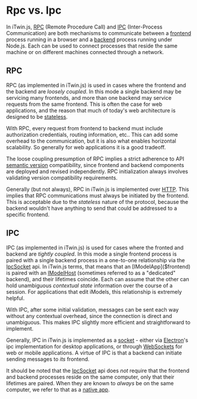 # Rpc vs. Ipc

In iTwin.js, [RPC](https://en.wikipedia.org/wiki/Remote_procedure_call) (Remote Procedure Call) and [IPC](https://en.wikipedia.org/wiki/Inter-process_communication) (Inter-Process Communication) are both mechanisms to communicate between a [frontend](../learning/Glossary.md#Frontend) process running in a browser and a [backend](../learning/Glossary.md#Backend) process running under Node.js. Each can be used to connect processes that reside the same machine or on different machines connected through a network.

## RPC

RPC (as implemented in iTwin.js) is used in cases where the frontend and the backend are _loosely coupled_. In this mode a single backend may be servicing many frontends, and more than one backend may service requests from the same frontend. This is often the case for web applications, and the reason that much of today's web architecture is designed to be [stateless](https://en.wikipedia.org/wiki/Stateless_protocol).

With RPC, every request from frontend to backend must include authorization credentials, routing information, etc.. This can add some overhead to the communication, but it is also what enables horizontal scalability. So generally for web applications it is a good tradeoff.

The loose coupling presumption of RPC implies a strict adherence to API [semantic version](https://en.wikipedia.org/wiki/Software_versioning) compatibility, since frontend and backend components are deployed and revised independently. RPC initialization always involves validating version compatibility requirements.

Generally (but not always), RPC in iTwin.js is implemented over [HTTP](https://en.wikipedia.org/wiki/Hypertext_Transfer_Protocol). This implies that RPC communications must always be initiated by the frontend. This is acceptable due to the _stateless_ nature of the protocol, because the backend wouldn't have anything to send that could be addressed to a specific frontend.

## IPC

IPC (as implemented in iTwin.js) is used for cases where the fronted and backend are _tightly coupled_. In this mode a single frontend process is paired with a single backend process in a one-to-one relationship via the [IpcSocket]($common) api. In iTwin.js terms, that means that an [IModelApp]($frontend) is paired with an [IModelHost]($backend) (sometimes referred to as a "dedicated" backend), and their lifetimes coincide. Each can assume that the other can hold unambiguous _contextual state_ information over the course of a session. For applications that edit iModels, this relationship is extremely helpful.

With IPC, after some initial validation, messages can be sent each way without any contextual overhead, since the connection is direct and unambiguous. This makes IPC slightly more efficient and straightforward to implement.

Generally, IPC in iTwin.js is implemented as a [socket](https://en.wikipedia.org/wiki/Network_socket) - either via [Electron](https://www.electronjs.org/)'s ipc implementation for desktop applications, or through [WebSockets](https://developer.mozilla.org/en-US/docs/Web/API/WebSockets_API) for web or mobile applications. A virtue of IPC is that a backend can initiate sending messages to _its_ frontend.

It should be noted that the [IpcSocket]($common) api does _not_ require that the frontend and backend processes reside on the same computer, only that their lifetimes are paired. When they are known to _always_ be on the same computer, we refer to that as a [native app](./NativeApps.md).

